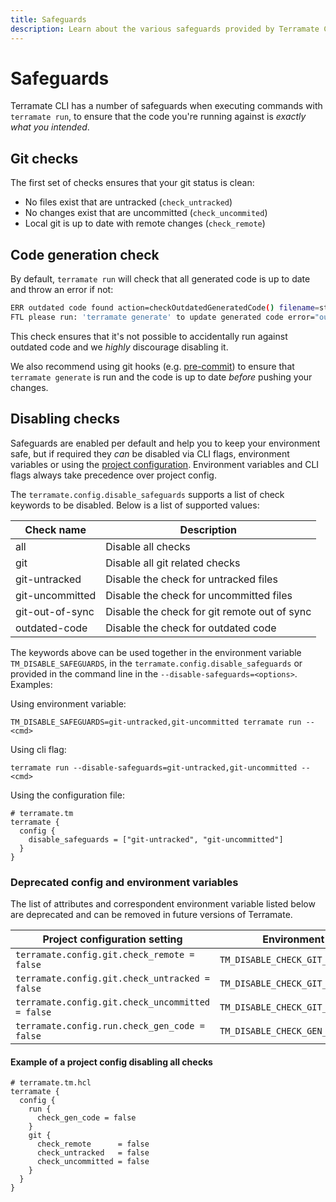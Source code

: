 ```yaml
---
title: Safeguards
description: Learn about the various safeguards provided by Terramate CLI that help you ensure that the code you're running is exactly what you want.
---
```


# Safeguards

Terramate CLI has a number of safeguards when executing commands with `terramate run`, to ensure that the code you're running against is *exactly what you intended*.

## Git checks

The first set of checks ensures that your git status is clean:

- No files exist that are untracked (`check_untracked`)
- No changes exist that are uncommitted (`check_uncommited`)
- Local git is up to date with remote changes (`check_remote`)

## Code generation check

By default, `terramate run` will check that all generated code is up to date and throw an error if not:

```sh
ERR outdated code found action=checkOutdatedGeneratedCode() filename=stg/ec2/_provider.tf
FTL please run: 'terramate generate' to update generated code error="outdated generated code detected" action=checkOutdatedGeneratedCode()

```

This check ensures that it's not possible to accidentally run against outdated code and we *highly* discourage disabling it.

We also recommend using git hooks (e.g. [pre-commit](https://pre-commit.com/)) to ensure that `terramate generate` is run and the code is up to date *before* pushing your changes.

## Disabling checks

Safeguards are enabled per default and help you to keep your environment safe, but if required
they *can* be disabled via CLI flags, environment variables or using the [project configuration](../projects/configuration.md).
Environment variables and CLI flags always take precedence over project config.

The `terramate.config.disable_safeguards` supports a list of check keywords to be disabled.
Below is a list of supported values:

| Check name | Description |
| --- | --- |
| all | Disable all checks |
| git | Disable all git related checks |
| git-untracked | Disable the check for untracked files |
| git-uncommitted | Disable the check for uncommitted files |
| git-out-of-sync | Disable the check for git remote out of sync |
| outdated-code | Disable the check for outdated code |

The keywords above can be used together in the environment variable `TM_DISABLE_SAFEGUARDS`,
in the `terramate.config.disable_safeguards` or provided in the command line in
the `--disable-safeguards=<options>`. Examples:

Using environment variable:
```
TM_DISABLE_SAFEGUARDS=git-untracked,git-uncommitted terramate run -- <cmd>
```

Using cli flag:

```
terramate run --disable-safeguards=git-untracked,git-uncommitted -- <cmd>
```

Using the configuration file:

```hcl
# terramate.tm
terramate {
  config {
    disable_safeguards = ["git-untracked", "git-uncommitted"]
  }
}
```

### Deprecated config and environment variables

The list of attributes and correspondent environment variable listed below are
deprecated and can be removed in future versions of Terramate.

| Project configuration setting | Environment variable |
| --- | --- |
| `terramate.config.git.check_remote = false` | `TM_DISABLE_CHECK_GIT_REMOTE=true` |
| `terramate.config.git.check_untracked = false` | `TM_DISABLE_CHECK_GIT_UNTRACKED=true` |
| `terramate.config.git.check_uncommitted = false` | `TM_DISABLE_CHECK_GIT_UNCOMMITTED=true` |
| `terramate.config.run.check_gen_code = false` | `TM_DISABLE_CHECK_GEN_CODE=true` |

#### Example of a project config disabling all checks

```hcl
# terramate.tm.hcl
terramate {
  config {
    run {
      check_gen_code = false
    }
    git {
      check_remote      = false
      check_untracked   = false
      check_uncommitted = false
    }
  }
}

```
